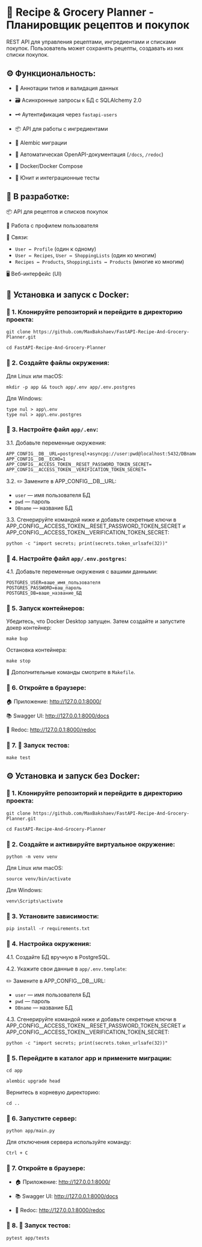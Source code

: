 # 🥗 Recipe & Grocery Planner - Планировщик рецептов и покупок

REST API для управления рецептами, ингредиентами и списками покупок. Пользователь может сохранять рецепты, создавать из них списки покупок.


## ⚙️ Функциональность:

- 📐 Аннотации типов и валидация данных

- 🗃️ Асинхронные запросы к БД с SQLAlchemy 2.0  

- 🗝️ Аутентификация через `fastapi-users`

- 📦 API для работы с ингредиентами

- 📄 Alembic миграции

- 📝 Автоматическая OpenAPI-документация (`/docs`, `/redoc`)

- 🐳 Docker/Docker Compose

- 🧪 Юнит и интеграционные тесты


## 🚧 В разработке:

📦 API для рецептов и списков покупок

🧑 Работа с профилем пользователя

🔁 Связи:
  - `User ↔ Profile` (один к одному)  
  - `User ↔ Recipes`, `User ↔ ShoppingLists` (один ко многим)  
  - `Recipes ↔ Products`, `ShoppingLists ↔ Products` (многие ко многим)  

🖥️ Веб-интерфейс (UI)

## 🐳 Установка и запуск с Docker:

### 🔹 1. Клонируйте репозиторий и перейдите в директорию проекта:
```
git clone https://github.com/MaxBakshaev/FastAPI-Recipe-And-Grocery-Planner.git
```
```
cd FastAPI-Recipe-And-Grocery-Planner
```

### 🔹 2. Создайте файлы окружения:

Для Linux или macOS:
```
mkdir -p app && touch app/.env app/.env.postgres
```
Для Windows:
```
type nul > app\.env
type nul > app\.env.postgres
```

### 🔹 3. Настройте файл `app/.env`:

3.1. Добавьте переменные окружения:
```
APP_CONFIG__DB__URL=postgresql+asyncpg://user:pwd@localhost:5432/DBname
APP_CONFIG__DB__ECHO=1
APP_CONFIG__ACCESS_TOKEN__RESET_PASSWORD_TOKEN_SECRET=
APP_CONFIG__ACCESS_TOKEN__VERIFICATION_TOKEN_SECRET=
```
3.2. ✏️ Замените в APP_CONFIG__DB__URL:

- `user` — имя пользователя БД
- `pwd` — пароль
- `DBname` — название БД

3.3. Сгенерируйте командой ниже и добавьте секретные ключи в APP_CONFIG__ACCESS_TOKEN__RESET_PASSWORD_TOKEN_SECRET и APP_CONFIG__ACCESS_TOKEN__VERIFICATION_TOKEN_SECRET:

```
python -c "import secrets; print(secrets.token_urlsafe(32))"
```

### 🔹 4. Настройте файл `app/.env.postgres`:

4.1. Добавьте переменные окружения с вашими данными:
```
POSTGRES_USER=ваше_имя_пользователя
POSTGRES_PASSWORD=ваш_пароль
POSTGRES_DB=ваше_название_БД
```

### 🔹 5. Запуск контейнеров:

Убедитесь, что Docker Desktop запущен. Затем создайте и запустите докер контейнер:
```
make bup
```
Остановка контейнера:
```
make stop
```
📄 Дополнительные команды смотрите в `Makefile`.

### 🔹 6. Откройте в браузере:

🏠 Приложение: http://127.0.0.1:8000/

📚 Swagger UI: http://127.0.0.1:8000/docs

📘 Redoc: http://127.0.0.1:8000/redoc

### 🔹 7. 🧪 Запуск тестов:
```
make test
```

## ⚙️ Установка и запуск без Docker:

### 🔹 1. Клонируйте репозиторий и перейдите в директорию проекта:
```
git clone https://github.com/MaxBakshaev/FastAPI-Recipe-And-Grocery-Planner.git
```
```
cd FastAPI-Recipe-And-Grocery-Planner
```

### 🔹 2. Создайте и активируйте виртуальное окружение:
```
python -m venv venv
```

Для Linux или macOS:
```
source venv/bin/activate
```
Для Windows:
```
venv\Scripts\activate
```

### 🔹 3. Установите зависимости:
```
pip install -r requirements.txt
```

### 🔹 4. Настройка окружения:

4.1. Создайте БД вручную в PostgreSQL.

4.2. Укажите свои данные в `app/.env.template`:

✏️ Замените в APP_CONFIG__DB__URL:

- `user` — имя пользователя БД
- `pwd` — пароль
- `DBname` — название БД

4.3. Сгенерируйте командой ниже и добавьте секретные ключи в APP_CONFIG__ACCESS_TOKEN__RESET_PASSWORD_TOKEN_SECRET и APP_CONFIG__ACCESS_TOKEN__VERIFICATION_TOKEN_SECRET:

```
python -c "import secrets; print(secrets.token_urlsafe(32))"
```

### 🔹 5. Перейдите в каталог app и примените миграции:
```
cd app
```
```
alembic upgrade head
```
Вернитесь в корневую директорию:
```
cd ..
```

### 🔹 6. Запустите сервер:
```
python app/main.py
```

Для отключения сервера используйте команду:
```
Ctrl + C
```

### 🔹 7. Откройте в браузере:

- 🏠 Приложение: http://127.0.0.1:8000/

- 📚 Swagger UI: http://127.0.0.1:8000/docs

- 📘 Redoc: http://127.0.0.1:8000/redoc

### 🔹 8. 🧪 Запуск тестов:
```
pytest app/tests
```